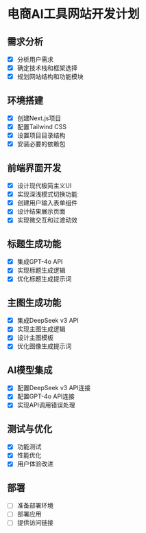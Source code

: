 # 电商AI工具网站开发计划

## 需求分析
- [x] 分析用户需求
- [x] 确定技术栈和框架选择
- [x] 规划网站结构和功能模块

## 环境搭建
- [x] 创建Next.js项目
- [x] 配置Tailwind CSS
- [x] 设置项目目录结构
- [x] 安装必要的依赖包

## 前端界面开发
- [x] 设计现代极简主义UI
- [x] 实现深浅模式切换功能
- [x] 创建用户输入表单组件
- [x] 设计结果展示页面
- [x] 实现微交互和过渡动效

## 标题生成功能
- [x] 集成GPT-4o API
- [x] 实现标题生成逻辑
- [x] 优化标题生成提示词

## 主图生成功能
- [x] 集成DeepSeek v3 API
- [x] 实现主图生成逻辑
- [x] 设计主图模板
- [x] 优化图像生成提示词

## AI模型集成
- [x] 配置DeepSeek v3 API连接
- [x] 配置GPT-4o API连接
- [x] 实现API调用错误处理

## 测试与优化
- [x] 功能测试
- [x] 性能优化
- [x] 用户体验改进

## 部署
- [ ] 准备部署环境
- [ ] 部署应用
- [ ] 提供访问链接
